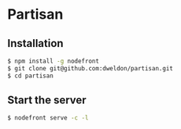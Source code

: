 # Partisan

## Installation

```sh
$ npm install -g nodefront
$ git clone git@github.com:dweldon/partisan.git
$ cd partisan
```

## Start the server

```sh
$ nodefront serve -c -l
```
